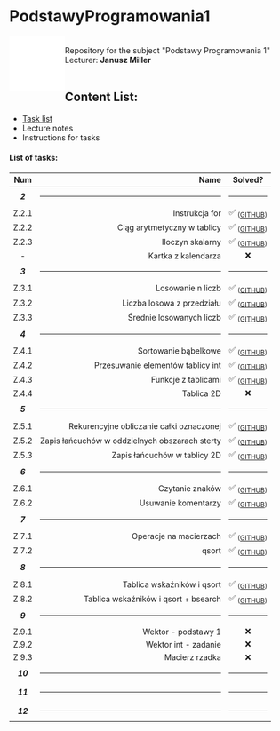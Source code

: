 # PodstawyProgramowania1

<img src="./img/agh.png" width="100px" align="left"></img>

<div>
  <br/>
  Repository for the subject "Podstawy Programowania 1" <br/>
  Lecturer: <b>Janusz Miller</b>
</div>

<br/>

## Content List:
- [Task list](https://github.com/marcinwolder/PodstawyProgamowania1/tree/main?tab=readme-ov-file#list-of-tasks)
- Lecture notes
- Instructions for tasks

#### List of tasks:

|   Num    |                                           Name |                Solved?                |
| :------: | ---------------------------------------------: | :-----------------------------------: |
| **_2_**  |                                           <hr> |                 <hr>                  |
|  Z.2.1   |                                 Instrukcja for | ✅ <sub>([GITHUB](part2/2-1.c))</sub> |
|  Z.2.2   |                    Ciąg arytmetyczny w tablicy | ✅ <sub>([GITHUB](part2/2-2.c))</sub> |
|  Z.2.3   |                               Iloczyn skalarny | ✅ <sub>([GITHUB](part2/2-3.c))</sub> |
|    -     |                            Kartka z kalendarza |                  ❌                   |
| **_3_**  |                                           <hr> |                 <hr>                  |
|  Z.3.1   |                              Losowanie n liczb | ✅ <sub>([GITHUB](part3/3-1.c))</sub> |
|  Z.3.2   |                     Liczba losowa z przedziału | ✅ <sub>([GITHUB](part3/3-2.c))</sub> |
|  Z.3.3   |                       Średnie losowanych liczb | ✅ <sub>([GITHUB](part3/3-3.c))</sub> |
| **_4_**  |                                           <hr> |                 <hr>                  |
|  Z.4.1   |                           Sortowanie bąbelkowe | ✅ <sub>([GITHUB](part4/4-1.c))</sub> |
|  Z.4.2   |              Przesuwanie elementów tablicy int | ✅ <sub>([GITHUB](part4/4-2.c))</sub> |
|  Z.4.3   |                            Funkcje z tablicami | ✅ <sub>([GITHUB](part4/4-3.c))</sub> |
|  Z.4.4   |                                     Tablica 2D |                  ❌                   |
| **_5_**  |                                           <hr> |                 <hr>                  |
|  Z.5.1   |       Rekurencyjne obliczanie całki oznaczonej | ✅ <sub>([GITHUB](part5/5-1.c))</sub> |
|  Z.5.2   | Zapis łańcuchów w oddzielnych obszarach sterty | ✅ <sub>([GITHUB](part5/5-2.c))</sub> |
|  Z.5.3   |                   Zapis łańcuchów w tablicy 2D | ✅ <sub>([GITHUB](part5/5-3.c))</sub> |
| **_6_**  |                                           <hr> |                 <hr>                  |
|  Z.6.1   |                                Czytanie znaków | ✅ <sub>([GITHUB](part6/6-1.c))</sub> |
|  Z.6.2   |                            Usuwanie komentarzy | ✅ <sub>([GITHUB](part6/6-2.c))</sub> |
| **_7_**  |                                           <hr> |                 <hr>                  |
|  Z 7.1   |                         Operacje na macierzach | ✅ <sub>([GITHUB](part7/7-1.c))</sub> |
|  Z 7.2   |                                          qsort | ✅ <sub>([GITHUB](part7/7-2.c))</sub> |
| **_8_**  |                                           <hr> |                 <hr>                  |
|  Z 8.1   |                     Tablica wskaźników i qsort | ✅ <sub>([GITHUB](part8/8-1.c))</sub> |
|  Z 8.2   |           Tablica wskaźników i qsort + bsearch | ✅ <sub>([GITHUB](part8/8-2.c))</sub> |
| **_9_**  |                                           <hr> |                 <hr>                  |
| Z.9.1 | Wektor - podstawy 1 | ❌ |
| Z.9.2 | Wektor int - zadanie | ❌ |
| Z 9.3 | Macierz rzadka | ❌ |
| **_10_** |                                           <hr> |                 <hr>                  |
| **_11_** |                                           <hr> |                 <hr>                  |
| **_12_** |                                           <hr> |                 <hr>                  |
